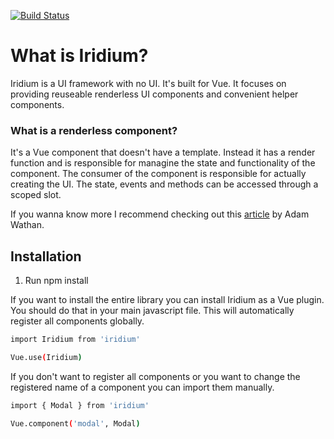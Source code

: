 [![Build Status](https://travis-ci.org/iridiumui/iridium.svg?branch=master)](https://travis-ci.org/iridiumui/iridium)

# What is Iridium?
Iridium is a UI framework with no UI. It's built for Vue. It focuses on providing reuseable renderless UI components and convenient helper components.

### What is a renderless component?
It's a Vue component that doesn't have a template. Instead it has a render function and is responsible for managine the state and functionality of the component. The consumer of the component is responsible for actually creating the UI. The state, events and methods can be accessed through a scoped slot. 

If you wanna know more I recommend checking out this [article](https://adamwathan.me/renderless-components-in-vuejs/) by Adam Wathan. 

## Installation

1. Run npm install

If you want to install the entire library you can install Iridium as a Vue plugin. You should do that in your main javascript file. This will automatically register all components globally.

```sh
import Iridium from 'iridium'

Vue.use(Iridium)
```

If you don't want to register all components or you want to change the registered name of a component you can import them manually.

```sh
import { Modal } from 'iridium'

Vue.component('modal', Modal)
```

